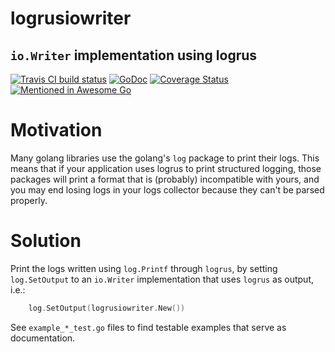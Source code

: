 # logrusiowriter
## `io.Writer` implementation using logrus

[![Travis CI build status](https://travis-ci.com/cabify/logrusiowriter.svg?branch=master)](https://travis-ci.com/cabify/logrusiowriter)
[![GoDoc](https://godoc.org/github.com/cabify/logrusiowriter?status.svg)](https://godoc.org/github.com/cabify/logrusiowriter)
[![Coverage Status](https://coveralls.io/repos/github/cabify/logrusiowriter/badge.svg?branch=master)](https://coveralls.io/github/cabify/logrusiowriter?branch=master)
[![Mentioned in Awesome Go](https://awesome.re/mentioned-badge.svg)](https://github.com/avelino/awesome-go)  

# Motivation

Many golang libraries use the golang's `log` package to print their logs. This means that if your application
uses logrus to print structured logging, those packages will print a format that is (probably) incompatible with yours,
and you may end losing logs in your logs collector because they can't be parsed properly.

# Solution

Print the logs written using `log.Printf` through `logrus`, by setting `log.SetOutput` to an `io.Writer` implementation
that uses `logrus` as output, i.e.:

```go
	log.SetOutput(logrusiowriter.New())
```

See `example_*_test.go` files to find testable examples that serve as documentation.
